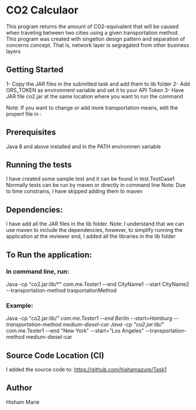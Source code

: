# CO2 Calculaor
This program returns the amount of CO2-equivalent that will be caused when traveling between two cities using a given transportation method.
This program was created with singelton design pattern and separation of concerns concept. That is, network layer is segragated from other business layers


## Getting Started
1- Copy the JAR files in the submitted task and add them to lib folder
2- Add ORS_TOKEN as environment variable and set it to your API Token
3- Have JAR file co2.jar at the same location where you want to run the command

Note: If you want to change or add more transportation means, edit the propert file in :


## Prerequisites
Java 8 and above installed and in the PATH environmen variable



## Running the tests
I have created some sample test and it can be found in test.TestCase1
Normally tests can be run by maven or directly in command line 
Note: Due to time constrains, I have skipped adding them to maven


## Dependencies:
I have add all the JAR files in the lib folder.
Note: I understand that we can use maven to include the dependencies, however, to simplify running the application at the reviewer end, I added all the libraries in the lib folder


## To Run the application:

### In command line, run:
Java -cp "co2.jar:lib/*" com.me.Tester1 --end CityName1 --start CityName2 --transportation-method trasportationMethod

### Example:
Java -cp "co2.jar:lib/*" com.me.Tester1 --end Berlin --start=Hamburg --transportation-method medium-diesel-car
Java -cp "co2.jar:lib/*" com.me.Tester1 --end "New York" --start="Los Angeles"  --transportation-method medium-diesel-car


## Source Code Location (CI)
I added the source code to:
https://github.com/hishamazure/Task1

## Author
Hisham Marie

